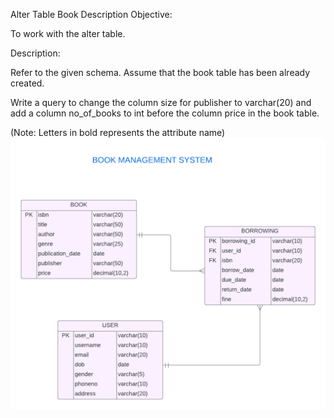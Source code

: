 Alter Table Book
Description
Objective:

To work with the alter table.

Description:

Refer to the given schema. Assume that the book table has been already created.

Write a query to change the column size for publisher to varchar(20) and add a column no_of_books to int before the column price in the book table.

(Note: Letters in bold represents the attribute name)
![image alt](https://github.com/PraveenKumara2k33/Cognizant-JavaStack-Handson-2024/blob/afac1a7b2c141cd56f734326af7175fe08be4c84/Stage%201/SQL%20Programming/image-1.png)

